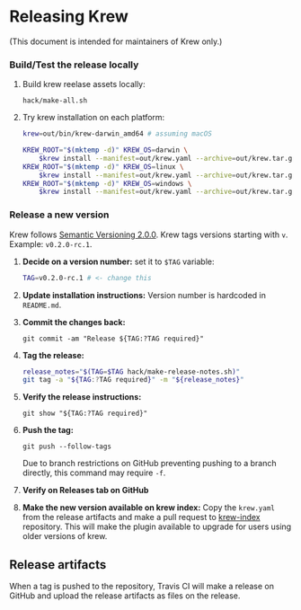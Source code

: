 # Releasing Krew

(This document is intended for maintainers of Krew only.)

### Build/Test the release locally

1. Build krew reelase assets locally:

       hack/make-all.sh

2. Try krew installation on each platform:

    ```sh
    krew=out/bin/krew-darwin_amd64 # assuming macOS

    KREW_ROOT="$(mktemp -d)" KREW_OS=darwin \
        $krew install --manifest=out/krew.yaml --archive=out/krew.tar.gz && \
    KREW_ROOT="$(mktemp -d)" KREW_OS=linux \
        $krew install --manifest=out/krew.yaml --archive=out/krew.tar.gz && \
    KREW_ROOT="$(mktemp -d)" KREW_OS=windows \
        $krew install --manifest=out/krew.yaml --archive=out/krew.tar.gz
    ```

### Release a new version

Krew follows [Semantic Versioning 2.0.0](https://semver.org/spec/v2.0.0.html).
Krew tags versions starting with `v`. Example: `v0.2.0-rc.1`.

1. **Decide on a version number:** set it to `$TAG` variable:

    ```sh
    TAG=v0.2.0-rc.1 # <- change this
    ```

1. **Update installation instructions:** Version number is hardcoded in
   `README.md`.

1. **Commit the changes back:**

       git commit -am "Release ${TAG:?TAG required}"

1. **Tag the release:**

    ```sh
    release_notes="$(TAG=$TAG hack/make-release-notes.sh)"
    git tag -a "${TAG:?TAG required}" -m "${release_notes}"
    ```

1. **Verify the release instructions:**

       git show "${TAG:?TAG required}"

1. **Push the tag:**

       git push --follow-tags

    Due to branch restrictions on GitHub preventing pushing to a branch
    directly, this command may require `-f`.

1. **Verify on Releases tab on GitHub**

1. **Make the new version available on krew index:** Copy the `krew.yaml` from
   the release artifacts and make a pull request to
   [krew-index](https://github.com/kubernetes-sigs/krew-index/) repository.
   This will make the plugin available to upgrade for users using older versions
   of krew.

## Release artifacts

When a tag is pushed to the repository, Travis CI will make a release on GitHub
and upload the release artifacts as files on the release.
